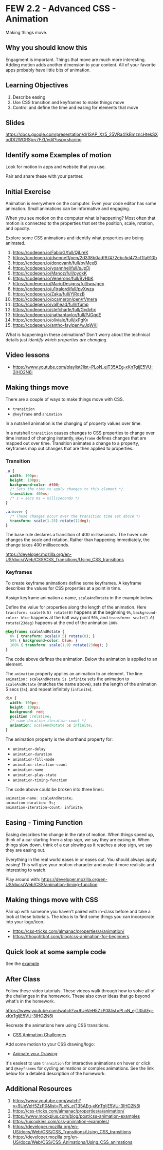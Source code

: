 # FEW 2.2 - Advanced CSS - Animation

Making things move.

## Why you should know this

Engagment is important. Things that move are much more interesting. Adding motion adds another dimension to your content. All of your favorite apps probably have little bits of animation.

## Learning Objectives

1. Describe easing
1. Use CSS transition and keyframes to make things move
1. Control and define the time and easing for elements that move

## Slides

https://docs.google.com/presentation/d/1SAP_Xz5_25VRa41kBmzncHtekSXodDt2WGRSjcy7FZI/edit?usp=sharing

## Identify some Examples of motion

Look for motion in apps and website that you use. 

Pair and share these with your partner. 

## Initial Exercise

Animation is everywhere on the computer. Even your code editor has some animation. Small animations can be informative and engaging. 

When you see motion on the computer what is happening? Most often that motion is connected to the properties that set the position, scale, rotation, and opacity. 

Explore some CSS animations and identify what properties are being animated.

1. https://codepen.io/FabioG/full/QjLreK
2. https://codepen.io/dsenneff/pen/2d338b0adf97472ebc5d473cf1fa910b
3. https://codepen.io/donovanh/full/pvMeeB
4. https://codepen.io/yoannhel/full/sJpDj
5. https://codepen.io/Manoz/full/pydxK
6. https://codepen.io/Venerons/full/BvHbK
7. https://codepen.io/MarioDesigns/full/woJgeo
8. https://codepen.io/u1tralord/full/pvXwza
9. https://codepen.io/Zaku/full/YjRqzB
10. https://codepen.io/pcameron/pen/rVmera
11. https://codepen.io/valhead/full/rfump
12. https://codepen.io/stefcharle/full/Gydvbx
13. https://codepen.io/nathantaylor/full/PJGqdE
14. https://codepen.io/oliviale/full/jxPgKv
15. https://codepen.io/antho-fsy/pen/wJqWKj

What is happening in these animations? Don't worry about the technical details just _identify which properties are changing_.

## Video lessons 

- https://www.youtube.com/playlist?list=PLoN_ejT35AEg-xKnTgIjE5VU-3IHO2N6i

## Making things move

There are a couple of ways to make things move with CSS. 

- `transition`
- `@keyframe` and `animation`

In a nutshell animation is the changing of property values over time. 

In a nutshell `transition` causes changes to CSS properties to change over time instead of changing instantly, `@keyframe` defines changes that are mapped out over time. Transition animates a change to a property, keyframes map out changes that are then applied to properties. 

### Transition

```CSS
.a {
  width: 100px;
  height: 100px;
  background-color: #f00;
  /* Sets the time to apply changes to this element */
  transition: 400ms;
  /* s = secs ms = milliseconds */
}

.a:hover {
  /* These changes occur over the transition time set above */
  transform: scale(1.25) rotate(12deg);
}
```

The base rule declares a transition of 400 milliseconds. The hover rule changes the scale and rotation. Rather than happening immediately, the change takes 400 milliseconds.

https://developer.mozilla.org/en-US/docs/Web/CSS/CSS_Transitions/Using_CSS_transitions

### Keyframes

To create keyframe animations define some keyframes. A keyframe describes the values for CSS properties at a point in time. 

Assign keyframe animation a name, `scaleAndRotate` in the example below. 

Define the value for properties along the length of the animation. Here `transform: scale(0.5) rotate(0)` happens at the beginning `0%`, `background-color: blue` happens at the half way point `50%`, and `transform: scale(1.0) rotate(23deg)` happens at the end of the animation `100%`.
```CSS
@keyframes scaleAndRotate {
  0% { transform: scale(0.5) rotate(0); }
  50% { background-color: blue; }
  100% { transform: scale(1.0) rotate(23deg); }
}
```

The code above defines the animation. Below the animation is applied to an element. 

The `animation` property applies an animation to an element. The line: `animation: scaleAndRotate 5s infinite` sets the animation to `scaleAndRotate` (matches the name above), sets the length of the animation 5 secs (`5s`), and repeat infinitely (`infinite`).

```CSS
div {
  width: 100px;
  height: 100px;
  background: red;
  position :relative;
  /* name duration iteration-count */
  animation: scaleAndRotate 5s infinite;
}
```

The animation property is the shorthand property for: 

- `animation-delay`
- `animation-duration`
- `animation-fill-mode`
- `animation-iteration-count`
- `animation-name`
- `animation-play-state`
- `animation-timing-function`

The code above could be broken into three lines: 

```CSS
animation-name: scaleAndRotate;
animation-duration: 5s;
animation-iteration-count: infinite;
```

## Easing - Timing Function

Easing describes the change in the rate of motion. When things speed up, think of a car starting from a stop sign, we say they are easing in. When things slow down, think of a car slowing as it reaches a stop sign, we say they are easing out. 

Everything in the real world eases in or eases out. You should always apply easing! This will give your motion character and make it more realistic and interesting to watch. 

Play around with: https://developer.mozilla.org/en-US/docs/Web/CSS/animation-timing-function

## Making things move with CSS

Pair up with someone you haven't paired with in-class before and take a look at these tutorials. The idea is to find some things you can incorporate into your logo/icon. 

- https://css-tricks.com/almanac/properties/a/animation/
- https://thoughtbot.com/blog/css-animation-for-beginners

## Quick look at some sample code

See the [example](lesson-02-example.html)

## After Class

Follow these video tutorials. These videos walk through how to solve all of the challenges in the homework. These also cover ideas that go beyond what's in the homework. 

https://www.youtube.com/watch?v=9UeVeH5ZzP0&list=PLoN_ejT35AEg-xKnTgIjE5VU-3IHO2N6i

Recreate the animations here using CSS transitions. 

- [CSS Animation Challenges](../Assignments/assignment-03-Animation.md)

Add some motion to your CSS drawing/logo:

- [Animate your Drawing](../Assignments/assignment-04-Animate-Logo.md)

It's easiest to use `transition` for interactive animations on hover or click and `@keyframes` for cycling animations or complex animations. See the link below for a detailed description of the homework:

## Additional Resources

1. https://www.youtube.com/watch?v=9UeVeH5ZzP0&list=PLoN_ejT35AEg-xKnTgIjE5VU-3IHO2N6i
1. https://css-tricks.com/almanac/properties/a/animation/
1. https://www.mockplus.com/blog/post/css-animation-examples
1. https://uicookies.com/css-animation-examples/
1. https://developer.mozilla.org/en-US/docs/Web/CSS/CSS_Transitions/Using_CSS_transitions
1. https://developer.mozilla.org/en-US/docs/Web/CSS/CSS_Animations/Using_CSS_animations

